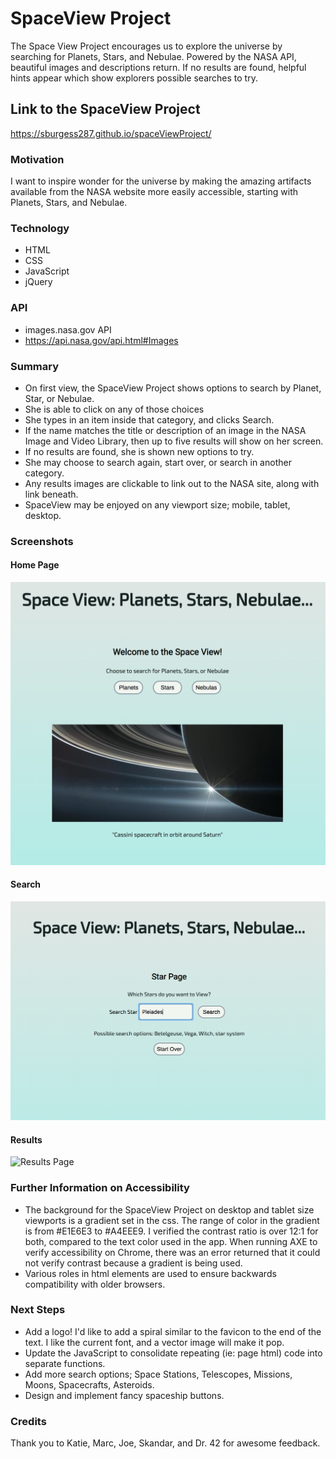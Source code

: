 # SpaceView Project

The Space View Project encourages us to explore the universe by searching for Planets,
Stars, and Nebulae. Powered by the NASA API, beautiful images and descriptions return. 
If no results are found, helpful hints appear which show explorers possible searches
to try.

## Link to the SpaceView Project
https://sburgess287.github.io/spaceViewProject/

### Motivation
I want to inspire wonder for the universe by making the amazing artifacts available 
from the NASA website more easily accessible, starting with Planets, Stars, and Nebulae.

### Technology
- HTML
- CSS
- JavaScript
- jQuery

### API
- images.nasa.gov API
- https://api.nasa.gov/api.html#Images

### Summary
- On first view, the SpaceView Project shows options to search by Planet, Star, or 
Nebulae.
- She is able to click on any of those choices
- She types in an item inside that category, and clicks Search.
- If the name matches the title or description of an image in the NASA Image and Video 
Library, then up to five results will show on her screen. 
- If no results are found, she is shown new options to try. 
- She may choose to search again, start over, or search in another category. 
- Any results images are clickable to link out to the NASA site, along with link beneath.
- SpaceView may be enjoyed on any viewport size; mobile, tablet, desktop.

### Screenshots

#### Home Page
![Home Page](/images/homePageSpaceView.png "Home Page")

#### Search
![Search Page](/images/starSearchSpaceView.png "Search Page")

#### Results
![Results Page](/images/resultsPageSpaceView "Results Page")


### Further Information on Accessibility
- The background for the SpaceView Project on desktop and tablet size viewports is a 
gradient set in the css. The range of color in the gradient is from #E1E6E3 to #A4EEE9.
I verified the contrast ratio is over 12:1 for both, compared to the text color used
in the app. When running AXE to verify accessibility on Chrome, there was an error
returned that it could not verify contrast because a gradient is being used. 
- Various roles in html elements are used to ensure backwards compatibility 
with older browsers.

### Next Steps
- Add a logo! I'd like to add a spiral similar to the favicon to the end of the text. I 
like the current font, and a vector image will make it pop.
- Update the JavaScript to consolidate repeating (ie: page html) code into
separate functions.
- Add more search options; Space Stations, Telescopes, Missions, Moons, Spacecrafts, 
Asteroids.
- Design and implement fancy spaceship buttons.

### Credits
Thank you to Katie, Marc, Joe, Skandar, and Dr. 42 for awesome feedback.


